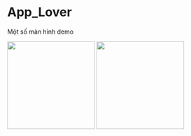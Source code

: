 # App_Lover
Một số màn hình demo
 
<img width="200" src="https://github.com/ITKenTo/App_Lover/assets/107255169/9e9380c0-17ef-49e5-8a9d-cd683b570d2a"> <img width="200" src="https://github.com/ITKenTo/App_Lover/assets/107255169/00021959-79c5-4778-9b8e-35859276ebee"> 

